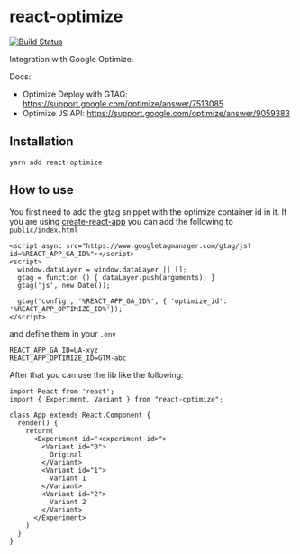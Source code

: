 # react-optimize

[![Build Status](https://travis-ci.com/hudovisk/react-optimize.svg?branch=master)](https://travis-ci.com/hudovisk/react-optimize)

Integration with Google Optimize.

Docs:
 - Optimize Deploy with GTAG: https://support.google.com/optimize/answer/7513085
 - Optimize JS API: https://support.google.com/optimize/answer/9059383


## Installation
```
yarn add react-optimize
```

## How to use
You first need to add the gtag snippet with the optimize container id in it. If you are using [create-react-app](https://github.com/facebook/create-react-app)
you can add the following to `public/index.html`
```
<script async src="https://www.googletagmanager.com/gtag/js?id=%REACT_APP_GA_ID%"></script>
<script>
  window.dataLayer = window.dataLayer || [];
  gtag = function () { dataLayer.push(arguments); }
  gtag('js', new Date());

  gtag('config', '%REACT_APP_GA_ID%', { 'optimize_id': '%REACT_APP_OPTIMIZE_ID%'});
</script>
```

and define them in your `.env`
```
REACT_APP_GA_ID=UA-xyz
REACT_APP_OPTIMIZE_ID=GTM-abc
```

After that you can use the lib like the following:
```
import React from 'react';
import { Experiment, Variant } from "react-optimize";

class App extends React.Component {
  render() {
    return(
      <Experiment id="<experiment-id>">
        <Variant id="0">
          Original
        </Variant>
        <Variant id="1">
          Variant 1
        </Variant>
        <Variant id="2">
          Variant 2
        </Variant>
      </Experiment>
    )
  }
}
```
